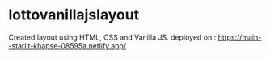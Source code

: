 # lottovanillajslayout

Created layout using HTML, CSS and Vanilla JS.
deployed on : https://main--starlit-khapse-08595a.netlify.app/
